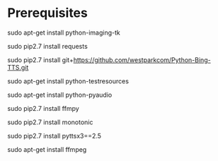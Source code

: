 # Prerequisites

sudo apt-get install python-imaging-tk

sudo pip2.7 install requests

sudo pip2.7 install git+https://github.com/westparkcom/Python-Bing-TTS.git

sudo apt-get install python-testresources

sudo apt-get install python-pyaudio

sudo pip2.7 install ffmpy

sudo pip2.7 install monotonic 

sudo pip2.7 install pyttsx3==2.5

sudo apt-get install ffmpeg
